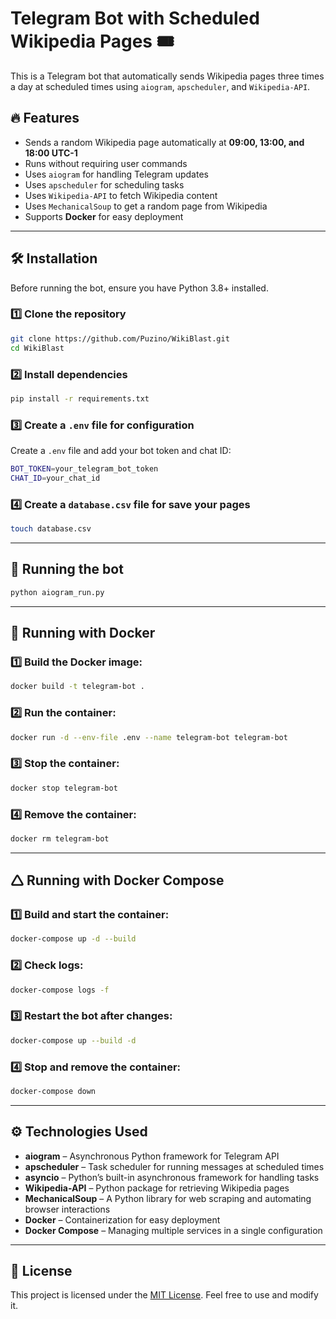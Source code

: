 # Telegram Bot with Scheduled Wikipedia Pages 🎟️

This is a Telegram bot that automatically sends Wikipedia pages three times a day at scheduled times using `aiogram`, `apscheduler`, and `Wikipedia-API`.

## 🔥 Features

- Sends a random Wikipedia page automatically at **09:00, 13:00, and 18:00 UTC-1**
- Runs without requiring user commands
- Uses `aiogram` for handling Telegram updates
- Uses `apscheduler` for scheduling tasks
- Uses `Wikipedia-API` to fetch Wikipedia content
- Uses `MechanicalSoup` to get a random page from Wikipedia
- Supports **Docker** for easy deployment

---

## 🛠️ Installation

Before running the bot, ensure you have Python 3.8+ installed.

### 1️⃣ Clone the repository
```bash
git clone https://github.com/Puzino/WikiBlast.git
cd WikiBlast
```

### 2️⃣ Install dependencies
```bash
pip install -r requirements.txt
```

### 3️⃣ Create a `.env` file for configuration
Create a `.env` file and add your bot token and chat ID:

```bash
BOT_TOKEN=your_telegram_bot_token
CHAT_ID=your_chat_id
```

### 4️⃣ Create a `database.csv` file for save your pages
```bash
touch database.csv
```

---

## 🚀 Running the bot
```bash
python aiogram_run.py
```

---

## 🐙 Running with Docker

### 1️⃣ Build the Docker image:
```bash
docker build -t telegram-bot .
```

### 2️⃣ Run the container:
```bash
docker run -d --env-file .env --name telegram-bot telegram-bot
```

### 3️⃣ Stop the container:
```bash
docker stop telegram-bot
```

### 4️⃣ Remove the container:
```bash
docker rm telegram-bot
```

---

## 🛆 Running with Docker Compose

### 1️⃣ Build and start the container:
```bash
docker-compose up -d --build
```

### 2️⃣ Check logs:
```bash
docker-compose logs -f
```

### 3️⃣ Restart the bot after changes:
```bash
docker-compose up --build -d
```

### 4️⃣ Stop and remove the container:
```bash
docker-compose down
```

---

## ⚙️ Technologies Used

- **aiogram** – Asynchronous Python framework for Telegram API
- **apscheduler** – Task scheduler for running messages at scheduled times
- **asyncio** – Python’s built-in asynchronous framework for handling tasks
- **Wikipedia-API** – Python package for retrieving Wikipedia pages
- **MechanicalSoup** – A Python library for web scraping and automating browser interactions
- **Docker** – Containerization for easy deployment
- **Docker Compose** – Managing multiple services in a single configuration

---

## 🐝 License

This project is licensed under the [MIT License](LICENSE). Feel free to use and modify it.

